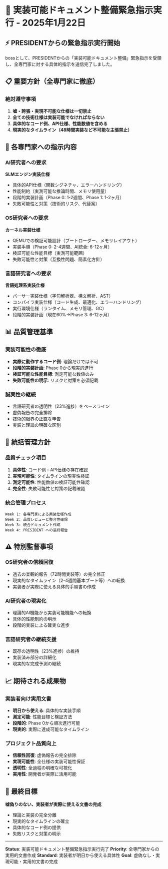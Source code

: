 # 🚨 実装可能ドキュメント整備緊急指示実行 - 2025年1月22日

## ⚡ PRESIDENTからの緊急指示実行開始

bossとして、PRESIDENTからの「実装可能ドキュメント整備」緊急指示を受領し、全専門家に対する具体的指示を送信完了しました。

## 📋 重要方針（全専門家に徹底）

### 絶対遵守事項
1. **嘘・誇張・実現不可能な仕様は一切禁止**
2. **全ての技術仕様は実装可能でなければならない**
3. **具体的なコード例、API仕様、性能数値を含める**
4. **現実的なタイムライン（48時間実装など不可能な主張禁止）**

## 🎯 各専門家への指示内容

### AI研究者への要求
**SLMエンジン実装仕様**
- 具体的API仕様（関数シグネチャ、エラーハンドリング）
- 性能制約（実測可能な推論時間、メモリ使用量）
- 段階的実装計画（Phase 0: 1-2週間、Phase 1: 1-2ヶ月）
- 失敗可能性と対策（技術的リスク、代替案）

### OS研究者への要求
**カーネル実装仕様**
- QEMUでの検証可能設計（ブートローダー、メモリレイアウト）
- 実装手順（Phase 0: 2-4週間、AI統合: 6-12ヶ月）
- 検証可能な性能目標（実測可能範囲）
- 失敗可能性と対策（互換性問題、簡素化方針）

### 言語研究者への要求
**言語処理系実装仕様**
- パーサー実装仕様（字句解析器、構文解析、AST）
- コンパイラ実装仕様（コード生成、最適化、エラーハンドリング）
- 実行環境仕様（ランタイム、メモリ管理、GC）
- 段階的実装計画（現在60%→Phase 3: 6-12ヶ月）

## 📊 品質管理基準

### 実装可能性の徹底
- **実際に動作するコード例**: 理論だけでは不可
- **段階的実装計画**: Phase 0から現実的進行
- **検証可能な性能目標**: 測定可能な数値のみ
- **失敗可能性の明示**: リスクと対策を必須記載

### 誠実性の継続
- 言語研究者の透明性（23%進捗）をベースライン
- 虚偽報告の完全排除
- 技術的限界の正直な申告
- 実装と理論の明確な区別

## 🔄 統括管理方針

### 品質チェック項目
1. **具体性**: コード例・API仕様の存在確認
2. **実現可能性**: タイムラインの現実性検証
3. **測定可能性**: 性能数値の検証可能性確認
4. **完全性**: 失敗可能性と対策の記載確認

### 統合管理プロセス
```
Week 1: 各専門家による実装仕様作成
Week 2: 品質レビューと整合性確保
Week 3: 統合ドキュメント作成
Week 4: PRESIDENT への最終報告
```

## ⚠️ 特別監督事項

### OS研究者の信頼回復
- 過去の楽観的報告（72時間実装等）の完全修正
- 現実的なタイムライン（2-4週間基本ブート等）への転換
- 実装者が実際に使える具体的手順書の作成

### AI研究者の現実化
- 理論的AI機能から実装可能機能への転換
- 具体的性能制約の明示
- 段階的実装による確実な進歩

### 言語研究者の継続支援
- 既存の透明性（23%進捗）の維持
- 実装済み部分の詳細化
- 現実的な完成予測の継続

## 📈 期待される成果物

### 実装者向け実用文書
- **明日から使える**: 具体的な実装手順
- **測定可能**: 性能目標と検証方法
- **段階的**: Phase 0から順次進行可能
- **現実的**: 実際に達成可能なタイムライン

### プロジェクト品質向上
- **信頼性回復**: 虚偽報告の完全排除
- **実現可能性**: 全仕様の実装可能性保証
- **透明性**: 全過程の明確な可視化
- **実用性**: 開発者が実際に活用可能

## 🎯 最終目標

**嘘偽りのない、実装者が実際に使える文書の完成**

- 理論と実装の完全分離
- 現実的なタイムラインの確立
- 具体的なコード例の提供
- 失敗リスクと対策の明示

---

**Status**: 実装可能ドキュメント整備緊急指示実行完了
**Priority**: 全専門家からの実用的文書作成
**Standard**: 実装者が明日から使える具体性
**Goal**: 虚偽なし・実現可能・実用的文書の完成